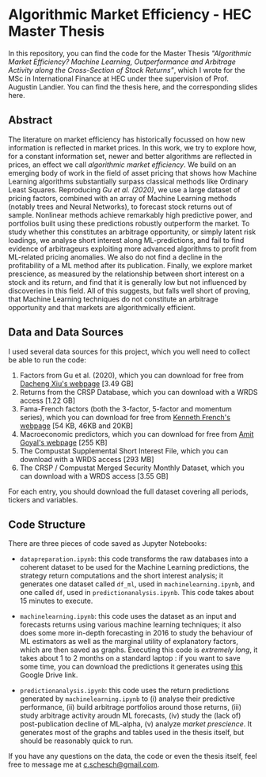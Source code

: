 # Algorithmic Market Efficiency - HEC Master Thesis

In this repository, you can find the code for the Master Thesis _"Algorithmic Market Efficiency? Machine Learning, Outperformance and Arbitrage Activity along the Cross-Section of Stock Returns"_, which I wrote for the MSc in International Finance at HEC under thee supervision of Prof. Augustin Landier. You can find the thesis here, and the corresponding slides here.

## Abstract

The literature on market efficiency has historically focussed on how new information is reflected in market prices. In this work, we try to explore how, for a constant information set, newer and better algorithms are reflected in prices, an effect we call _algorithmic market efficiency_. We build on an emerging body of work in the field of asset pricing that shows how Machine Learning algorithms substantially surpass classical methods like Ordinary Least Squares. Reproducing _Gu et al. (2020)_, we use a large dataset of pricing factors, combined with an array of Machine Learning methods (notably trees and Neural Networks), to forecast stock returns out of sample. Nonlinear methods achieve remarkably high predictive power, and portfolios built using these predictions robustly outperform the market. To study whether this constitutes an arbitrage opportunity, or simply latent risk loadings, we analyse short interest along ML-predictions, and fail to find evidence of arbitrageurs exploiting more advanced algorithms to profit from ML-related pricing anomalies. We also do not find a decline in the profitability of a ML method after its publication. Finally, we explore market prescience, as measured by the relationship between short interest on a stock and its return, and find that it is generally low but not influenced by discoveries in this field. All of this suggests, but falls well short of proving, that Machine Learning techniques do not constitute an arbitrage opportunity and that markets are algorithmically efficient.

## Data and Data Sources

I used several data sources for this project, which you well need to collect be able to run the code:

1) Factors from Gu et al. (2020), which you can download for free from [Dacheng Xiu's webpage](https://dachxiu.chicagobooth.edu/) [3.49 GB]
2) Returns from the CRSP Database, which you can download with a WRDS access [1.22 GB]
3) Fama-French factors (both the 3-factor, 5-factor and momentum series), which you can download for free from [Kenneth French's webpage](https://mba.tuck.dartmouth.edu/pages/faculty/ken.french/data_library.html) [54 KB, 46KB and 20KB]
4) Macroeconomic predictors, which you can download for free from [Amit Goyal's webpage](http://www.hec.unil.ch/agoyal/) [255 KB]
5) The Compustat Supplemental Short Interest File, which you can download with a WRDS access [293 MB]
6) The CRSP / Compustat Merged Security Monthly Dataset, which you can download with a WRDS access [3.55 GB]

For each entry, you should download the full dataset covering all periods, tickers and variables.

## Code Structure

There are three pieces of code saved as Jupyter Notebooks:

* `datapreparation.ipynb`: this code transforms the raw databases into a coherent dataset to be used for the Machine Learning predictions, the strategy return computations and the short interest analysis; it generates one dataset called `df_ml`, used in `machinelearning.ipynb`, and one called `df`, used in `predictionanalysis.ipynb`. This code takes about 15 minutes to execute.

* `machinelearning.ipynb`: this code uses the dataset as an input and forecasts returns using various machine learning techniques; it also does some more in-depth forecasting in 2016 to study the behaviour of ML estimators as well as the marginal utility of explanatory factors, which are then saved as graphs. Executing this code is _extremely long_, it takes about 1 to 2 months on a standard laptop : if you want to save some time, you can download the predictions it generates using [this](???) Google Drive link.

* `predictionanalysis.ipynb`: this code uses the return predictions generated by `machinelearning.ipynb` to (i) analyse their predictive performance, (ii) build arbitrage portfolios around those returns, (iii) study arbitrage activity aroudn ML forecasts, (iv) study the (lack of) post-publication decline of ML-alpha, (v)
analyze _market prescience_. It generates most of the graphs and tables used in the thesis itself, but should be reasonably quick to run.

If you have any questions on the data, the code or even the thesis itself, feel free to message me at c.schesch@gmail.com.
